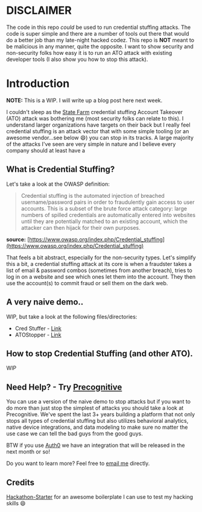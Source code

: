 # **DISCLAIMER**

The code in this repo _could_ be used to run credential stuffing attacks. The code is super simple and there are a number of tools out there that would do a better job than my late-night hacked codez. This repo is **NOT** meant to be malicious in any manner, quite the opposite. I want to show security and non-security folks how easy it is to run an ATO attack with existing developer tools (I also show you how to stop this attack).

# Introduction

**NOTE:** This is a WIP. I will write up a blog post here next week. 

I couldn't sleep as the [State Farm](https://threatpost.com/state-farm-credential-stuffing-attack/147139/) credential stuffing Account Takeover (ATO) attack was bothering me (most security folks can relate to this). I understand larger organizations have targets on their back but I really feel credential stuffing is an attack vector that with some simple tooling (or an awesome vendor...see below :smile:) you can stop in its tracks. A large majority of the attacks I've seen are very simple in nature and I believe every company should at least have a 

## What is Credential Stuffing?

Let's take a look at the OWASP definition:

> Credential stuffing is the automated injection of breached username/password pairs in order to fraudulently gain access to
user accounts. This is a subset of the brute force attack category: large numbers of spilled credentials are automatically entered into websites until they are potentially matched to an existing account, which the attacker can then hijack for their own purposes.

**source:** [https://www.owasp.org/index.php/Credential_stuffing](https://www.owasp.org/index.php/Credential_stuffing)

That feels a bit abstract, especially for the non-security types. Let's simplify this a bit, a credential stuffing attack at its core is when a fraudster takes a list of email & password combos (sometimes from another breach), tries to log in on a website and see which ones let them into the account. They then use the account(s) to commit fraud or sell them on the dark web.

## A very naive demo..

WIP, but take a look at the following files/directories:

- Cred Stuffer - [Link](/bin/cred-stuffer)
- ATOStopper - [Link](/lib/ATOStopper.js)

## How to stop Credential Stuffing (and other ATO).

WIP

## Need Help? - Try [Precognitive](https://precognitive.com/account-takeover/?utm_source=blog&utm_medium=github&utm_campaign=cred-stuffing-simple-demo)

You can use a version of the naive demo to stop attacks but if you want to do more than just stop the simplest
of attacks you should take a look at Precognitive. We've spent the last 3+ years building a platform
that not only stops all types of credential stuffing but also utilizes behavioral analytics, native device integrations, and data modeling to make sure no matter the use case we can tell the bad guys from the good guys.

BTW if you use [Auth0](https://auth0.com/) we have an integration that will be released in the next month or so!

Do you want to learn more? Feel free to [email me](mailto:zac@precognitive.io) directly.

## Credits

[Hackathon-Starter](https://github.com/sahat/hackathon-starter) for an awesome boilerplate I can use to test my hacking skills :smile:
